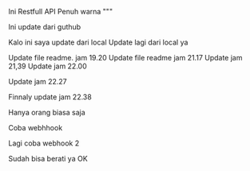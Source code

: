 Ini Restfull API Penuh warna
"""

Ini update dari guthub

Kalo ini saya update dari local
Update lagi dari local ya

Update file readme. jam 19.20
Update file readme jam 21.17
Update jam 21,39
Update jam 22.00

Update jam 22.27

Finnaly update jam 22.38

Hanya orang biasa saja

Coba webhhook

Lagi coba webhook 2

Sudah bisa berati ya OK
